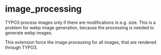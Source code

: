 # image_processing

TYPO3 process images only if there are modifications in e.g. size. This is a problem for webp image generation, because the processing is needed to generate webp images.

This extension force the image processing for all images, that are rendered through TYPO3.
